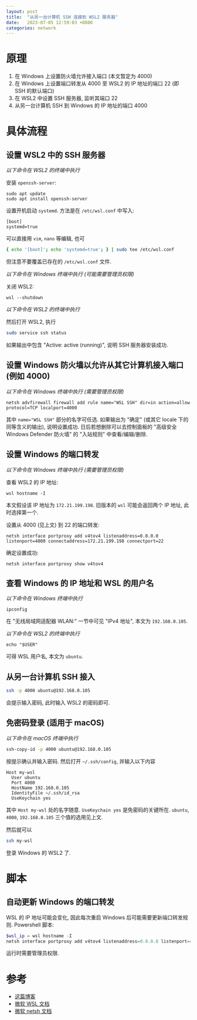 ```yaml
---
layout: post
title:  "从另一台计算机 SSH 连接到 WSL2 服务器"
date:   2023-07-05 12:59:03 +0800
categories: network
---
```


# 原理

1. 在 Windows 上设置防火墙允许接入端口 (本文暂定为 4000)
2. 在 Windows 上设置端口转发从 4000 至 WSL2 的 IP 地址的端口 22 (即 SSH 的默认端口)
3. 在 WSL2 中设置 SSH 服务器, 监听其端口 22
4. 从另一台计算机 SSH 到 Windows 的 IP 地址的端口 4000

# 具体流程

## 设置 WSL2 中的 SSH 服务器

*以下命令在 WSL2 的终端中执行*

安装 `openssh-server`:

```
sudo apt update
sudo apt install openssh-server
```

设置开机启动 `systemd`.
方法是在 `/etc/wsl.conf` 中写入:

```
[boot]
systemd=true
```

可以直接用 `vim`, `nano` 等编辑, 也可

```bash
{ echo '[boot]'; echo 'systemd=true'; } | sudo tee /etc/wsl.conf
```

但注意不要覆盖已存在的 `/etc/wsl.conf` 文件.

*以下命令在 Windows 终端中执行 (可能需要管理员权限)*

关闭 WSL2:

```
wsl --shutdown
```

*以下命令在 WSL2 的终端中执行*

然后打开 WSL2, 执行

```bash
sudo service ssh status
```

如果输出中包含 "Active: active (running)", 说明 SSH 服务器安装成功.

## 设置 Windows 防火墙以允许从其它计算机接入端口 (例如 4000)

*以下命令在 Windows 终端中执行 (需要管理员权限)*

```
netsh advfirewall firewall add rule name="WSL SSH" dir=in action=allow protocol=TCP localport=4000
```

其中 `name="WSL SSH"` 部分的名字可任选.
如果输出为 "确定" (或其它 locale 下的同等含义的输出), 说明设置成功.
日后若想删除可以去控制面板的 "高级安全 Windows Defender 防火墙" 的 "入站规则" 中查看/编辑/删除.

## 设置 Windows 的端口转发

*以下命令在 Windows 终端中执行 (需要管理员权限)*

查看 WSL2 的 IP 地址:

```
wsl hostname -I
```

本文假设该 IP 地址为 `172.21.199.198`.
旧版本的 `wsl` 可能会返回两个 IP 地址, 此时选择第一个.

设置从 4000 (见上文) 到 22 的端口转发:

```
netsh interface portproxy add v4tov4 listenaddress=0.0.0.0 listenport=4000 connectaddress=172.21.199.198 connectport=22
```

确定设置成功:

```
netsh interface portproxy show v4tov4
```

## 查看 Windows 的 IP 地址和 WSL 的用户名

*以下命令在 Windows 终端中执行*

```
ipconfig
```

在 "无线局域网适配器 WLAN:" 一节中可见 "IPv4 地址", 本文为 `192.168.0.105`.

*以下命令在 WSL2 的终端中执行*

```
echo "$USER"
```

可得 WSL 用户名, 本文为 `ubuntu`.

## 从另一台计算机 SSH 接入

```bash
ssh -p 4000 ubuntu@192.168.0.105
```

会提示输入密码, 此时输入 WSL2 的密码即可.

## 免密码登录 (适用于 macOS)

*以下命令在 macOS 终端中执行*

```bash
ssh-copy-id -p 4000 ubuntu@192.168.0.105
```

按提示确认并输入密码.
然后打开 `~/.ssh/config`, 并输入以下内容

```
Host my-wsl
  User ubuntu
  Port 4000
  HostName 192.168.0.105
  IdentityFile ~/.ssh/id_rsa
  UseKeychain yes
```

其中 `Host my-wsl` 处的名字随意.
`UseKeychain yes` 是免密码的关键所在.
`ubuntu`, `4000`, `192.168.0.105` 三个值的选用见上文.

然后就可以

```bash
ssh my-wsl
```

登录 Windows 的 WSL2 了.

# 脚本

## 自动更新 Windows 的端口转发

WSL 的 IP 地址可能会变化, 因此每次重启 Windows 后可能需要更新端口转发规则.
Powershell 脚本:

```powershell
$wsl_ip = wsl hostname -I
netsh interface portproxy add v4tov4 listenaddress=0.0.0.0 listenport=4000 connectaddress=$wsl_ip connectport=22
```

运行时需要管理员权限.

# 参考

- [这篇博客](https://medium.com/geekculture/enable-ssh-access-into-wsl-from-a-remote-computer-f2e4a962430)
- [微软 WSL 文档](https://learn.microsoft.com/en-us/windows/wsl/networking#accessing-a-wsl-2-distribution-from-your-local-area-network-lan)
- [微软 netsh 文档](https://learn.microsoft.com/en-us/windows-server/networking/technologies/netsh/netsh-interface-portproxy)
